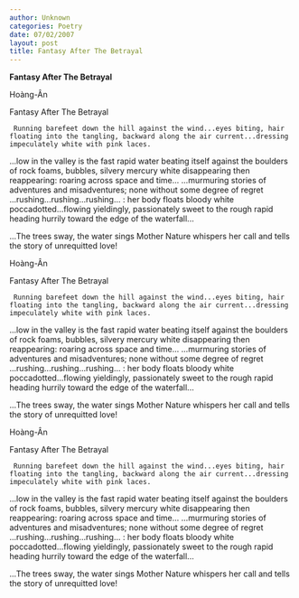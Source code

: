 ```yaml
---
author: Unknown
categories: Poetry
date: 07/02/2007
layout: post
title: Fantasy After The Betrayal
---
```


**Fantasy After The Betrayal**

Hoàng-Ân

Fantasy After The Betrayal

     Running barefeet down the hill against the wind...eyes biting, hair floating into the tangling, backward along the air current...dressing impeculately white with pink laces.
...low in the valley is the fast rapid
water beating itself against the boulders of rock
foams, bubbles, silvery mercury white
disappearing then reappearing: roaring across space and time...
...murmuring stories of adventures and misadventures;
none without some degree of regret
...rushing...rushing...rushing...
: her body floats
bloody white poccadotted...flowing
yieldingly, passionately sweet to the rough rapid
heading hurrily toward
the edge of the waterfall...

...The trees sway, the water sings
Mother Nature whispers her call and tells the story of unrequitted love!

Hoàng-Ân

Fantasy After The Betrayal

     Running barefeet down the hill against the wind...eyes biting, hair floating into the tangling, backward along the air current...dressing impeculately white with pink laces.
...low in the valley is the fast rapid
water beating itself against the boulders of rock
foams, bubbles, silvery mercury white
disappearing then reappearing: roaring across space and time...
...murmuring stories of adventures and misadventures;
none without some degree of regret
...rushing...rushing...rushing...
: her body floats
bloody white poccadotted...flowing
yieldingly, passionately sweet to the rough rapid
heading hurrily toward
the edge of the waterfall...

...The trees sway, the water sings
Mother Nature whispers her call and tells the story of unrequitted love!

Hoàng-Ân

Fantasy After The Betrayal

     Running barefeet down the hill against the wind...eyes biting, hair floating into the tangling, backward along the air current...dressing impeculately white with pink laces.
...low in the valley is the fast rapid
water beating itself against the boulders of rock
foams, bubbles, silvery mercury white
disappearing then reappearing: roaring across space and time...
...murmuring stories of adventures and misadventures;
none without some degree of regret
...rushing...rushing...rushing...
: her body floats
bloody white poccadotted...flowing
yieldingly, passionately sweet to the rough rapid
heading hurrily toward
the edge of the waterfall...

...The trees sway, the water sings
Mother Nature whispers her call and tells the story of unrequitted love!
